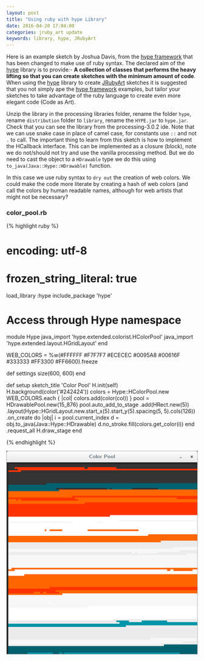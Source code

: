 ```yaml
---
layout: post
title: "Using ruby with hype Library"
date: 2016-04-20 17:04:00
categories: jruby_art update
keywords: library, hype, JRubyArt
---
```


Here is an example sketch by Joshua Davis, from the [hype framework][hype_framework] that has been changed to make use of ruby syntax.
The declared aim of the [hype][hype_library] library is to provide:-
__A collection of classes that performs the heavy lifting so that you can create sketches with the minimum amount of code__. When using the [hype][hype_library] library to create [JRubyArt][jruby_art] sketches it is suggested that you not simply ape the [hype framework][hype_framework] examples, but tailor your sketches to take advantage of the ruby language to create even more elegant code (Code as Art). 

Unzip the library in the processing libraries folder, rename the folder `hype`, rename `distribution` folder to `library`, rename the `HYPE.jar` to `hype.jar`. Check that you can see the library from the processing-3.0.2 ide. Note that we can use snake case in place of camel case, for constants use `::` and not `.` to call. The important thing to learn from this sketch is how to implement the HCallback interface. This can be implemented as a closure (block), note we do not/should not try and use the vanilla processing method. But we do need to cast the object to a `HDrawable` type we do this using `to_java(Java::Hype::HDrawable)` function.

In this case we use ruby syntax to `dry out` the creation of web colors. We could make the code more literate by creating a hash of web colors (and call the colors by human readable names, although for web artists that might not be necessary?

### color_pool.rb ###

{% highlight ruby %}
# encoding: utf-8
# frozen_string_literal: true
load_library :hype
include_package 'hype'
# Access through Hype namespace
module Hype
  java_import 'hype.extended.colorist.HColorPool'
  java_import 'hype.extended.layout.HGridLayout'
end

WEB_COLORS = %w(#FFFFFF #F7F7F7 #ECECEC #0095A8 #00616F #333333 #FF3300 #FF6600).freeze

def settings
  size(600, 600)
end

def setup
  sketch_title 'Color Pool'
  H.init(self)
  H.background(color('#242424'))
  colors = Hype::HColorPool.new
  WEB_COLORS.each { |col| colors.add(color(col)) }
  pool = HDrawablePool.new(15_876)
  pool.auto_add_to_stage
      .add(HRect.new(5))
      .layout(Hype::HGridLayout.new.start_x(5).start_y(5).spacing(5, 5).cols(126))
      .on_create do |obj|
        i = pool.current_index
        d = obj.to_java(Java::Hype::HDrawable)
        d.no_stroke.fill(colors.get_color(i))
      end
      .request_all
  H.draw_stage
end

{% endhighlight %}

<img src="/assets/color_pool.png" />

[jruby_art]:https://ruby-processing.github.io/index.html
[hype_library]:https://github.com/hype/HYPE_Processing
[hype_framework]:http://www.hypeframework.org/
